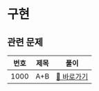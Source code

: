 # 구현

## 관련 문제

| 번호 | 제목 | 풀이                                                  |
| ---- | ---- | ----------------------------------------------------- |
| 1000 | A+B  | [🔗 바로가기](/백준/문제/1000.%20A%20+%20B/README.md) |
